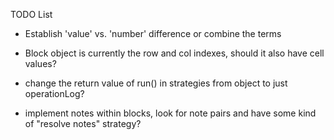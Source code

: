 TODO List

- Establish 'value' vs. 'number' difference or combine the terms
- Block object is currently the row and col indexes, should it also have cell values?

- change the return value of run() in strategies from object to just operationLog?

- implement notes within blocks, look for note pairs and have some kind of "resolve notes" strategy?